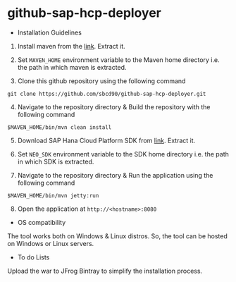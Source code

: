 github-sap-hcp-deployer
=======================

- Installation Guidelines

1) Install maven from the [link](https://maven.apache.org/download.cgi). Extract it.

2) Set `MAVEN_HOME` environment variable to the Maven home directory i.e. the path in which maven is extracted.

3) Clone this github repository using the following command

```
git clone https://github.com/sbcd90/github-sap-hcp-deployer.git
```

4) Navigate to the repository directory & Build the repository with the following command

```
$MAVEN_HOME/bin/mvn clean install
```

5) Download SAP Hana Cloud Platform SDK from [link](https://tools.hana.ondemand.com/#cloud). Extract it.

6) Set `NEO_SDK` environment variable to the SDK home directory i.e. the path in which SDK is extracted.

7) Navigate to the repository directory & Run the application using the following command

```
$MAVEN_HOME/bin/mvn jetty:run
```

8) Open the application at `http://<hostname>:8080`

- OS compatibility

The tool works both on Windows & Linux distros. So, the tool can be hosted on Windows or Linux servers.

- To do Lists

Upload the war to JFrog Bintray to simplify the installation process.